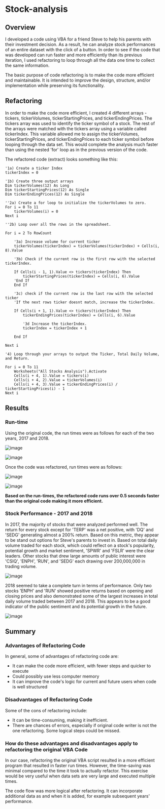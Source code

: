 # Stock-analysis

## Overview

I developed a code using VBA for a friend Steve to help his parents with their investment decision. As a result, he can analyze stock performances of an entire dataset with the click of a button. In order to see if the code that was developed can run faster and more efficiently than its previous iteration, I used refactoring to loop through all the data one time to collect the same information. 

The basic purpose of code refactoring is to make the code more efficient and maintainable. It is intended to improve the design, structure, and/or implementation while preserving its functionality.

## Refactoring ##

In order to make the code more efficient, I created 4 different arrays - tickers, tickerVolumes, tickerStartingPrices, and tickerEndingPrices. The tickers array was used to identify the ticker symbol of a stock. The rest of the arrays were matched with the tickers array using a variable called  tickerIndex. This variable allowed me to assign the tickerVolumes, tickerStartingPrices, and tickerEndingPrices to each ticker symbol before looping through the data set. This would complete the analysis much faster than using the nested 'for' loop as in the previous version of the code. 

The refactored code (extract) looks something like this:
   
    '1a) Create a ticker Index
    tickerIndex = 0
    
    '1b) Create three output arrays
    Dim tickerVolumes(12) As Long
    Dim tickerStartingPrices(12) As Single
    Dim tickerEndingPrices(12) As Single
    
    ''2a) Create a for loop to initialize the tickerVolumes to zero.
    For i = 0 To 11
        tickerVolumes(i) = 0
    Next i
    
    ''2b) Loop over all the rows in the spreadsheet.
    
    For i = 2 To RowCount
        
        '3a) Increase volume for current ticker
        tickerVolumes(tickerIndex) = tickerVolumes(tickerIndex) + Cells(i, 8).Value
        
        '3b) Check if the current row is the first row with the selected tickerIndex.
    
        If Cells(i - 1, 1).Value <> tickers(tickerIndex) Then
            tickerStartingPrices(tickerIndex) = Cells(i, 6).Value
        'End If
        End If
        
        '3c) check if the current row is the last row with the selected ticker
        'If the next rows ticker doesnt match, increase the tickerIndex.
        
        If Cells(i + 1, 1).Value <> tickers(tickerIndex) Then
            tickerEndingPrices(tickerIndex) = Cells(i, 6).Value
        
            '3d Increase the tickerIndex.
            tickerIndex = tickerIndex + 1
        
        End If
        
    Next i
    
    '4) Loop through your arrays to output the Ticker, Total Daily Volume, and Return.
    
    For i = 0 To 11
        Worksheets("All Stocks Analysis").Activate
        Cells(i + 4, 1).Value = tickers(i)
        Cells(i + 4, 2).Value = tickerVolumes(i)
        Cells(i + 4, 3).Value = tickerEndingPrices(i) / tickerStartingPrices(i) - 1
    Next i
    
## Results

### Run-time ###

Using the original code, the run times were as follows for each of the two years, 2017 and 2018.

![image](https://github.com/amberwnaushahi/stock-analysis/blob/main/Resources/original_code_2017.png)

![image](https://github.com/amberwnaushahi/stock-analysis/blob/main/Resources/original_code_2018.png)

Once the code was refactored, run times were as follows:

![image](https://github.com/amberwnaushahi/stock-analysis/blob/main/Resources/VBA_Challenge_2017.png)

![image](https://github.com/amberwnaushahi/stock-analysis/blob/main/Resources/VBA_Challenge_2018.png)

**Based on the run-times, the refactored code runs over 0.5 seconds faster than the original code making it more efficient.**

### Stock Performance - 2017 and 2018

In 2017, the majority of stocks that were analyzed performed well. The return for every stock except for 'TERP' was a net positive, with 'DQ' and 'SEDG' generating almost a 200% return. Based on this metric, they appear to be stand out options for Steve's parents to invest in. Based on total daily volume traded for each stock, which could reflect on a stock's popularity, potential growth and market sentiment, 'SPWR' and 'FSLR' were the clear leaders. Other stocks that drew large amounts of public interest were 'CSIQ', 'ENPH', 'RUN', and 'SEDG' each drawing over 200,000,000 in trading volume.

![image](https://github.com/amberwnaushahi/stock-analysis/blob/main/Resources/performance_2017.png)

2018 seemed to take a complete turn in terms of performance. Only two stocks 'ENPH' and 'RUN' showed positive returns based on opening and closing prices and also demonstrated some of the largest increases in total daily volume traded between 2017 and 2018. This appears to be a good indicator of the public sentiment and its potential growth in the future.

![image](https://github.com/amberwnaushahi/stock-analysis/blob/main/Resources/performance_2018.png)

## Summary

### Advantages of Refactoring Code
In general, some of advantages of refactoring code are:
* It can make the code more efficient, with fewer steps and quicker to execute
* Could possibly use less computer memory
* It can improve the code's logic for current and future users when code is well structured


### Disadvantages of Refactoring Code
Some of the cons of refactoring include:
* It can be time-consuming, making it inefficient.
* There are chances of errors, especially if original code writer is not the one refactoring. Some logical steps could be missed.

### How do these advantages and disadvantages apply to refactoring the original VBA Code

In our case, refactoring the original VBA script resulted in a more efficient program that resulted in faster run times. However, the time-saving was minimal compared to the time it took to actually refactor. This exercise would be very useful when data sets are very large and executed multiple times.

The code flow was more logical after refactoring. It can incorporate additional data as and when it is added, for example subsequent years' performance. 
